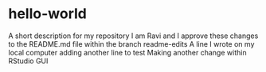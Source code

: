 # hello-world
A short description for my repository
I am Ravi and I approve these changes to the README.md file within the branch readme-edits
A line I wrote on my local computer
adding another line to test
Making another change within RStudio GUI
